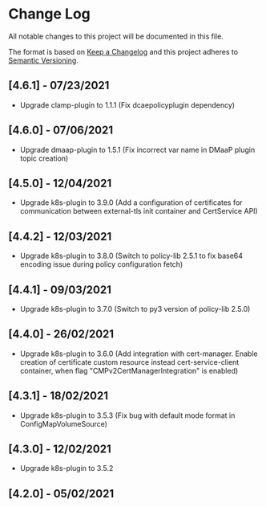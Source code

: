 # Change Log
All notable changes to this project will be documented in this file.

The format is based on [Keep a Changelog](http://keepachangelog.com/)
and this project adheres to [Semantic Versioning](http://semver.org/).

## [4.6.1] - 07/23/2021 
* Upgrade clamp-plugin to 1.1.1 (Fix dcaepolicyplugin dependency)

## [4.6.0] - 07/06/2021 
* Upgrade dmaap-plugin to 1.5.1 (Fix incorrect var name in DMaaP plugin topic creation)

## [4.5.0] - 12/04/2021 
* Upgrade k8s-plugin to 3.9.0 (Add a configuration of certificates for communication between 
 external-tls init container and CertService API)

## [4.4.2] - 12/03/2021 
* Upgrade k8s-plugin to 3.8.0 (Switch to policy-lib 2.5.1 to fix base64 encoding issue during policy 
 configuration fetch)

## [4.4.1] - 09/03/2021 
* Upgrade k8s-plugin to 3.7.0 (Switch to py3 version of policy-lib 2.5.0)

## [4.4.0] - 26/02/2021 
* Upgrade k8s-plugin to 3.6.0 (Add integration with cert-manager. Enable creation of certificate custom resource
 instead cert-service-client container, when flag "CMPv2CertManagerIntegration" is enabled)

## [4.3.1] - 18/02/2021 
* Upgrade k8s-plugin to 3.5.3 (Fix bug with default mode format in ConfigMapVolumeSource)

## [4.3.0] - 12/02/2021 
* Upgrade k8s-plugin to 3.5.2

## [4.2.0] - 05/02/2021      
